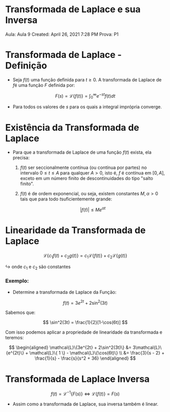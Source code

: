 # Transformada de Laplace e sua Inversa

Aula: Aula 9
Created: April 26, 2021 7:28 PM
Prova: P1

# Transformada de Laplace - Definição

- Seja $f(t)$ uma função definida para $t \ge 0$. A transformada de Laplace de $f$é uma função $F$ definida por:

$$
F(s) = \mathcal{L} \{f(t)\} = \int^{\infty}_{0} e^{-st}f(t)dt
$$

- Para todos os valores de $s$ para os quais a integral imprópria converge.

# Existência da Transformada de Laplace

- Para que a transformada de Laplace de uma função $f(t)$ exista, ela precisa:
    1. $f(t)$ ser seccionalmente contínua (ou contínua por partes) no intervalo $0 \le t \le A$ para qualquer $A > 0$, isto é, $f$ é contínua em $[0,A]$, exceto em um número finito de descontinuidades do tipo "salto finito". 
    2. $f(t)$ é de ordem exponencial, ou seja, existem constantes $M, \alpha > 0$ tais que para todo $t$suficientemente grande: 
        
        $$
        |f(t)| \le Me^{\alpha t}
        $$
        

# Linearidade da Transformada de Laplace

$$
\mathcal{L}\{c_1f(t) + c_2g(t)\} = c_1\mathcal{L}\{f(t)\} + c_2\mathcal{L}\{g(t)\}
$$

$\hookrightarrow$ onde $c_1$ e $c_2$ são constantes

### Exemplo:

- Determine a transformada de Laplace da Função:

$$
f(t) = 3e^{2t} + 2\sin^2(3t)
$$

Sabemos que: 

$$
\sin^2(3t) = \frac{1}{2}[1-\cos(6t)] 
$$

Com isso podemos aplicar a propriedade de linearidade da transformada e teremos:

$$
\begin{aligned}
\mathcal{L}\{3e^{2t} + 2\sin^2(3t)\} &= 3\mathcal{L}\{e^{2t}\} + \mathcal{L}\{ 1 \} - \mathcal{L}\{\cos(6t)\}
\\
&= \frac{3}{s - 2} + \frac{1}{s} - \frac{s}{s^2 + 36}
\end{aligned}
$$

# Transformada de Laplace Inversa

$$
f(t) = \mathcal{L}^{-1}\{F(s)\} \iff \mathcal{L}\{f(t)\} = F(s)
$$

- Assim como a transformada de Laplace, sua inversa também é linear.